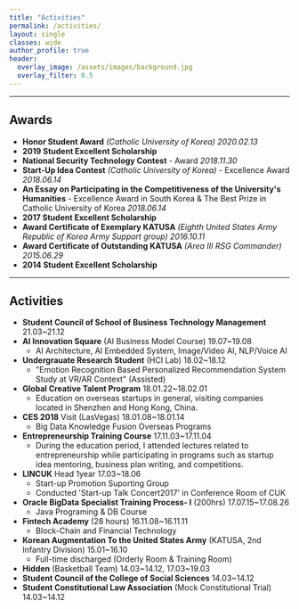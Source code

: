 ```yaml
---  
title: "Activities"
permalink: /activities/
layout: single
classes: wide
author_profile: true
header:
  overlay_image: /assets/images/background.jpg
  overlay_filter: 0.5
---
```



---
## **Awards**

- **Honor Student Award**  *(Catholic University of Korea) 2020.02.13*
- **2019 Student Excellent Scholarship** 
- **National Security Technology Contest** - Award *2018.11.30*
- **Start-Up Idea Contest** *(Catholic University of Korea)* - Excellence Award *2018.06.14*
- **An Essay on Participating in the Competitiveness of the University's Humanities** - Excellence Award in South Korea & The Best Prize in Catholic University of Korea *2018.06.14*
- **2017 Student Excellent Scholarship** 
- **Award Certificate of Exemplary KATUSA** *(Eighth United States Army Republic of Korea Army Support group) 2016.10.11*
- **Award Certificate of Outstanding KATUSA** *(Area III RSG Commander) 2015.06.29*
- **2014 Student Excellent Scholarship** 

---
## **Activities**
- **Student Council of School of Business Technology Management** 21.03~21.12
- **AI Innovation Square** (AI Business Model Course) 19.07~19.08
  - AI Architecture, AI Embedded System, Image/Video AI, NLP/Voice AI
- **Undergrauate Research Student** (HCI Lab) 18.02~18.12
  - "Emotion Recognition Based Personalized Recommendation System Study at VR/AR Context" (Assisted)
- **Global Creative Talent Program** 18.01.22~18.02.01
  - Education on overseas startups in general, visiting companies located in Shenzhen and Hong Kong, China.
- **CES 2018** Visit (LasVegas) 18.01.08~18.01.14
  - Big Data Knowledge Fusion Overseas Programs
- **Entrepreneurship Training Course** 17.11.03~17.11.04
  - During the education period, I attended lectures related to entrepreneurship while participating in programs such as startup idea mentoring, business plan writing, and competitions.
- **LINCUK** Head 1year 17.03~18.06
  - Start-up Promotion Suporting Group
  - Conducted 'Start-up Talk Concert2017' in Conference Room of CUK
- **Oracle BigData Specialist Training Process- I** (200hrs) 17.07.15~17.08.26
  - Java Programing & DB Course
- **Fintech Academy** (28 hours) 16.11.08~16.11.11
  - Block-Chain and Financial Technology
- **Korean Augmentation To the United States Army** (KATUSA, 2nd Infantry Division) 15.01~16.10
  - Full-time discharged (Orderly Room & Training Room)
- **Hidden** (Basketball Team)   14.03~14.12, 17.03~19.03
- **Student Council of the College of Social Sciences** 14.03~14.12
- **Student Constitutional Law Association** (Mock Constitutional Trial) 14.03~14.12
  
